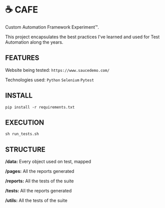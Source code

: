 # ☕ CAFE
Custom Automation Framework Experiment™.

This project encapsulates the best practices I've learned and used for Test Automation along the years.

## FEATURES

Website being tested: `https://www.saucedemo.com/`

Technologies used: `Python` `Selenium` `Pytest`

## INSTALL
```
pip install -r requirements.txt
```

## EXECUTION
```
sh run_tests.sh
```

## STRUCTURE

**/data:** Every object used on test, mapped

**/pages:** All the reports generated

**/reports:** All the tests of the suite

**/tests:** All the reports generated

**/utils:** All the tests of the suite